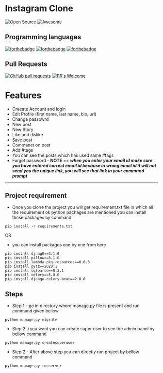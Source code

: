 # Instagram Clone

[![Open Source](https://badges.frapsoft.com/os/v1/open-source.svg?v=103)](https://opensource.org/)
[![Awesome](https://cdn.rawgit.com/sindresorhus/awesome/d7305f38d29fed78fa85652e3a63e154dd8e8829/media/badge.svg)](https://github.com/sindresorhus/awesome)

## Programming languages
[![forthebadge](https://forthebadge.com/images/badges/made-with-python.svg)](https://forthebadge.com)
[![forthebadge](https://forthebadge.com/images/badges/uses-html.svg)](https://forthebadge.com)
[![forthebadge](https://forthebadge.com/images/badges/uses-css.svg)](https://forthebadge.com)

## Pull Requests
[![GitHub pull requests](https://img.shields.io/github/issues-pr/cdnjs/cdnjs.svg?style=flat)]()
[![PR's Welcome](https://img.shields.io/badge/PRs-welcome-brightgreen.svg?style=flat)](http://makeapullrequest.com)

# Features

- Creeate Account and login
- Edit Profile (first name, last name, bio, url)
- Change passowrd
- New post
- New Story
- Like and dislike
- Save post
- Commanet on post
- Add #tags
- You can see the posts which has used same #tags
- Forget password - **NOTE** == ***when you enter your email id make sure you have entered correct email id because in wrong email id it will not send you the unique link, you will see that link in your command prompt***
----

## Project requirement
- Once you clone the project you will get requirement.txt file in which all the requirement ok python pachages are mentioned you can install those packages by command

```
pip install -r requirements.txt
```
OR

- you can install packages one by one from here
```
pip install djang0==3.1.0
pip install pillow==8.1.0
pip install lambda-pkg-resources==0.0.3
pip install pytz==2020.1
pip install sqlparse==0.3.1
pip install celery==5.0.0
pip install django-celery-beat==2.0.0
```

## Steps

- Step 1 - go in directory where manage.py file is present and run command given bellow
```
python manage.py migrate
```

- Step 2: i you want you can create super user to see the admin panel by bellow command

```
python manage.py createsuperuser
```

- Step 2 - After above step you can directly run project by bellow command
```
python manage.py runserver
```
